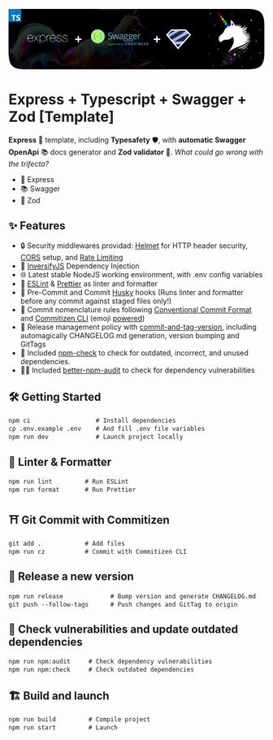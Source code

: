 <p align="center">
    <img alt="Express Swagger and Zod Template logo" src="repo-logo.png" width="512"/>
</p>

# Express + Typescript + Swagger + Zod [Template]

**Express** 🚀 template, including **Typesafety** 🛡, with **automatic Swagger OpenApi** 📚 docs generator and **Zod validator** 🦄. _What could go wrong with the trifecta?_

- 🚀 Express
- 📚 Swagger
- 🦄 Zod

## ✨ Features

- 🔒 Security middlewares providad: [Helmet](https://www.npmjs.com/package/helment) for HTTP header security, [CORS](https://www.npmjs.com/package/cors) setup, and [Rate Limiting](https://www.npmjs.com/package/express-rate-limit)
- 💉 [InversifyJS](https://github.com/inversify/InversifyJS) Dependency Injection
- 🌐 Latest stable NodeJS working environment, with .env config variables
- 🎨 [ESLint](https://www.npmjs.com/package/eslint) & [Prettier](https://www.npmjs.com/package/prettier) as linter and formatter
- 🐶 Pre-Commit and Commit [Husky](https://github.com/typicode/husky) hooks (Runs linter and formatter before any commit against staged files only!)
- 💄 Commit nomenclature rules following [Conventional Commit Format](https://commitlint.js.org/) and [Commitizen CLI](https://github.com/commitizen/cz-cli) (emoji [powered](https://github.com/folke/devmoji))
- 🚀 Release management policy with [commit-and-tag-version](https://github.com/absolute-version/commit-and-tag-version), including automagically CHANGELOG.md generation, version bumping and GitTags
- 🔦 Included [npm-check](https://www.npmjs.com/package/npm-check) to check for outdated, incorrect, and unused dependencies.
- 🥷🏻 Included [better-npm-audit](https://www.npmjs.com/package/better-npm-audit) to check for dependency vulnerabilities

## 🛠 Getting Started

```
npm ci                  # Install dependencies
cp .env.example .env    # And fill .env file variables
npm run dev             # Launch project locally
```

## 🎨 Linter & Formatter

```
npm run lint         # Run ESLint
npm run format       # Run Prettier
```

## ⛩ Git Commit with Commitizen

```
git add .            # Add files
npm run cz           # Commit with Commitizen CLI
```

## 🚀 Release a new version

```
npm run release             # Bump version and generate CHANGELOG.md
git push --follow-tags      # Push changes and GitTag to origin
```

## 🔦 Check vulnerabilities and update outdated dependencies

```
npm run npm:audit     # Check dependency vulnerabilities
npm run npm:check     # Check outdated dependencies
```

## 🏗 Build and launch

```
npm run build         # Compile project
npm run start         # Launch
```
